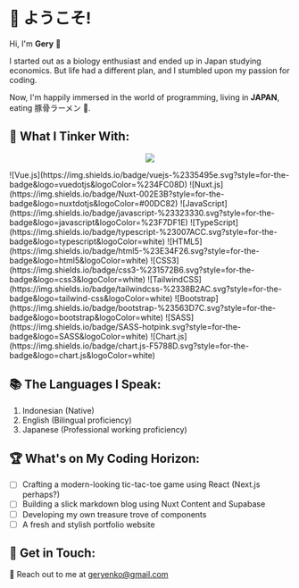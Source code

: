# 👋 ようこそ!
Hi, I'm **Gery** 🌟 

I started out as a biology enthusiast and ended up in Japan studying economics. But life had a different plan, and I stumbled upon my passion for coding. 

Now, I'm happily immersed in the world of programming, living in **JAPAN**, eating 豚骨ラーメン 🍜.

## 🌱 What I Tinker With:
<p align="center">
  <a href="https://skillicons.dev">
    <img src="https://skillicons.dev/icons?i=html,css,js,ts" />
  </a>
</p>
![Vue.js](https://img.shields.io/badge/vuejs-%2335495e.svg?style=for-the-badge&logo=vuedotjs&logoColor=%234FC08D) ![Nuxt.js](https://img.shields.io/badge/Nuxt-002E3B?style=for-the-badge&logo=nuxtdotjs&logoColor=#00DC82) ![JavaScript](https://img.shields.io/badge/javascript-%23323330.svg?style=for-the-badge&logo=javascript&logoColor=%23F7DF1E) ![TypeScript](https://img.shields.io/badge/typescript-%23007ACC.svg?style=for-the-badge&logo=typescript&logoColor=white) ![HTML5](https://img.shields.io/badge/html5-%23E34F26.svg?style=for-the-badge&logo=html5&logoColor=white) ![CSS3](https://img.shields.io/badge/css3-%231572B6.svg?style=for-the-badge&logo=css3&logoColor=white) ![TailwindCSS](https://img.shields.io/badge/tailwindcss-%2338B2AC.svg?style=for-the-badge&logo=tailwind-css&logoColor=white) ![Bootstrap](https://img.shields.io/badge/bootstrap-%23563D7C.svg?style=for-the-badge&logo=bootstrap&logoColor=white) ![SASS](https://img.shields.io/badge/SASS-hotpink.svg?style=for-the-badge&logo=SASS&logoColor=white) ![Chart.js](https://img.shields.io/badge/chart.js-F5788D.svg?style=for-the-badge&logo=chart.js&logoColor=white)

## 📚 The Languages I Speak:
1. Indonesian (Native)
2. English (Bilingual proficiency)
3. Japanese (Professional working proficiency)

## 🏆 What's on My Coding Horizon:
- [ ] Crafting a modern-looking tic-tac-toe game using React (Next.js perhaps?)
- [ ] Building a slick markdown blog using Nuxt Content and Supabase
- [ ] Developing my own treasure trove of components
- [ ] A fresh and stylish portfolio website

## 📨 Get in Touch:
📧 Reach out to me at geryenko@gmail.com

<!---
Zarons/Zarons is a ✨ special ✨ repository because its `README.md` (this file) appears on your GitHub profile.
You can click the Preview link to take a look at your changes.
--->
